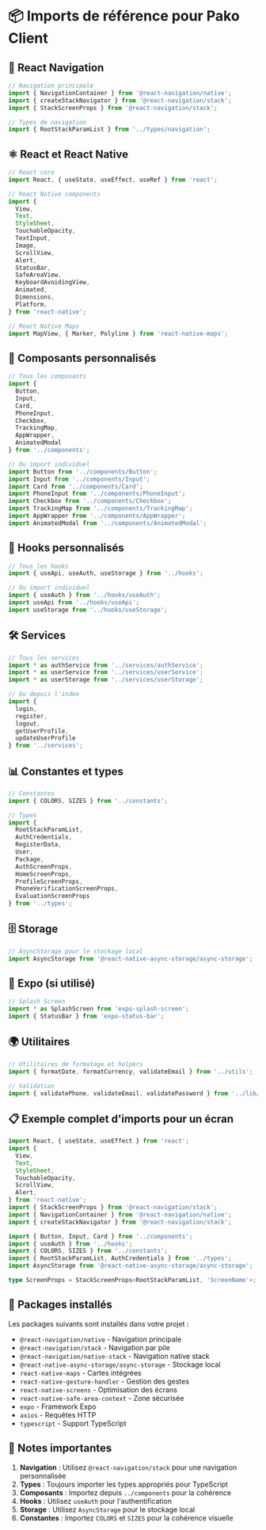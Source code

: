# 📦 Imports de référence pour Pako Client

## 🚀 React Navigation

```typescript
// Navigation principale
import { NavigationContainer } from '@react-navigation/native';
import { createStackNavigator } from '@react-navigation/stack';
import { StackScreenProps } from '@react-navigation/stack';

// Types de navigation
import { RootStackParamList } from '../types/navigation';
```

## ⚛️ React et React Native

```typescript
// React core
import React, { useState, useEffect, useRef } from 'react';

// React Native components
import {
  View,
  Text,
  StyleSheet,
  TouchableOpacity,
  TextInput,
  Image,
  ScrollView,
  Alert,
  StatusBar,
  SafeAreaView,
  KeyboardAvoidingView,
  Animated,
  Dimensions,
  Platform,
} from 'react-native';

// React Native Maps
import MapView, { Marker, Polyline } from 'react-native-maps';
```

## 🎨 Composants personnalisés

```typescript
// Tous les composants
import { 
  Button, 
  Input, 
  Card, 
  PhoneInput, 
  Checkbox, 
  TrackingMap, 
  AppWrapper, 
  AnimatedModal 
} from '../components';

// Ou import individuel
import Button from '../components/Button';
import Input from '../components/Input';
import Card from '../components/Card';
import PhoneInput from '../components/PhoneInput';
import Checkbox from '../components/Checkbox';
import TrackingMap from '../components/TrackingMap';
import AppWrapper from '../components/AppWrapper';
import AnimatedModal from '../components/AnimatedModal';
```

## 🔧 Hooks personnalisés

```typescript
// Tous les hooks
import { useApi, useAuth, useStorage } from '../hooks';

// Ou import individuel
import { useAuth } from '../hooks/useAuth';
import useApi from '../hooks/useApi';
import useStorage from '../hooks/useStorage';
```

## 🛠️ Services

```typescript
// Tous les services
import * as authService from '../services/authService';
import * as userService from '../services/userService';
import * as userStorage from '../services/userStorage';

// Ou depuis l'index
import { 
  login, 
  register, 
  logout, 
  getUserProfile, 
  updateUserProfile 
} from '../services';
```

## 📊 Constantes et types

```typescript
// Constantes
import { COLORS, SIZES } from '../constants';

// Types
import { 
  RootStackParamList,
  AuthCredentials,
  RegisterData,
  User,
  Package,
  AuthScreenProps,
  HomeScreenProps,
  ProfileScreenProps,
  PhoneVerificationScreenProps,
  EvaluationScreenProps
} from '../types';
```

## 🗄️ Storage

```typescript
// AsyncStorage pour le stockage local
import AsyncStorage from '@react-native-async-storage/async-storage';
```

## 📱 Expo (si utilisé)

```typescript
// Splash Screen
import * as SplashScreen from 'expo-splash-screen';
import { StatusBar } from 'expo-status-bar';
```

## 🌍 Utilitaires

```typescript
// Utilitaires de formatage et helpers
import { formatDate, formatCurrency, validateEmail } from '../utils';

// Validation
import { validatePhone, validateEmail, validatePassword } from '../lib/validation';
```

## 📋 Exemple complet d'imports pour un écran

```typescript
import React, { useState, useEffect } from 'react';
import {
  View,
  Text,
  StyleSheet,
  TouchableOpacity,
  ScrollView,
  Alert,
} from 'react-native';
import { StackScreenProps } from '@react-navigation/stack';
import { NavigationContainer } from '@react-navigation/native';
import { createStackNavigator } from '@react-navigation/stack';

import { Button, Input, Card } from '../components';
import { useAuth } from '../hooks';
import { COLORS, SIZES } from '../constants';
import { RootStackParamList, AuthCredentials } from '../types';
import AsyncStorage from '@react-native-async-storage/async-storage';

type ScreenProps = StackScreenProps<RootStackParamList, 'ScreenName'>;
```

## 🔄 Packages installés

Les packages suivants sont installés dans votre projet :

- `@react-navigation/native` - Navigation principale
- `@react-navigation/stack` - Navigation par pile
- `@react-navigation/native-stack` - Navigation native stack
- `@react-native-async-storage/async-storage` - Stockage local
- `react-native-maps` - Cartes intégrées
- `react-native-gesture-handler` - Gestion des gestes
- `react-native-screens` - Optimisation des écrans
- `react-native-safe-area-context` - Zone sécurisée
- `expo` - Framework Expo
- `axios` - Requêtes HTTP
- `typescript` - Support TypeScript

## 📝 Notes importantes

1. **Navigation** : Utilisez `@react-navigation/stack` pour une navigation personnalisée
2. **Types** : Toujours importer les types appropriés pour TypeScript
3. **Composants** : Importez depuis `../components` pour la cohérence
4. **Hooks** : Utilisez `useAuth` pour l'authentification
5. **Storage** : Utilisez `AsyncStorage` pour le stockage local
6. **Constantes** : Importez `COLORS` et `SIZES` pour la cohérence visuelle
